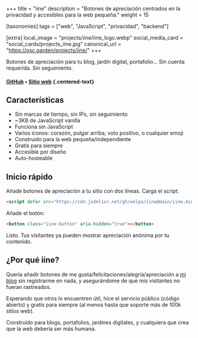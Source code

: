 +++
title = "iine"
description = "Botones de apreciación centrados en la privacidad y accesibles para la web pequeña."
weight = 15

[taxonomies]
tags = ["web", "JavaScript", "privacidad", "backend"]

[extra]
local_image = "projects/iine/iine_logo.webp"
social_media_card = "social_cards/projects_iine.jpg"
canonical_url = "https://osc.garden/projects/iine/"
+++

Botones de apreciación para tu blog, jardín digital, portafolio… Sin cuenta requerida. Sin seguimiento.

#### [GitHub](https://github.com/welpo/iine) • [Sitio web](https://iine.to) {.centered-text}

## Características

- Sin marcas de tiempo, sin IPs, sin seguimiento
- ~3KB de JavaScript vanilla
- Funciona sin JavaScript
- Varios iconos: corazón, pulgar arriba, voto positivo, o cualquier emoji
- Construido para la web pequeña/independiente
- Gratis para siempre
- Accesible por diseño
- Auto-hosteable

## Inicio rápido

Añade botones de apreciación a tu sitio con dos líneas. Carga el script:

```html
<script defer src="https://cdn.jsdelivr.net/gh/welpo/iine@main/iine.mini.js"></script>
```

Añade el botón:

```html
<button class="iine-button" aria-hidden="true"></button>
```

Listo. Tus visitantes ya pueden mostrar apreciación anónima por tu contenido.

## ¿Por qué iine?

Quería añadir botones de me gusta/felicitaciones/alegría/apreciación a [mi blog](https://osc.garden) sin registrarme en nada, y asegurándome de que mis visitantes no fueran rastreados.

Esperando que otros lo encuentren útil, hice el servicio público (código abierto) y gratis para siempre (al menos hasta que soporte más de 100k sitios web).

Construido para blogs, portafolios, jardines digitales, y cualquiera que crea que la web debería ser más humana.
